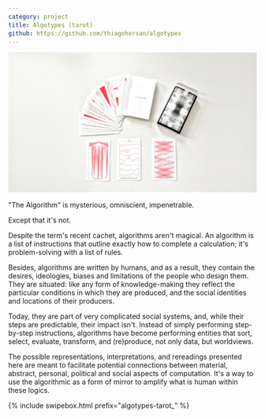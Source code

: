 ```yaml
---
category: project
title: Algotypes (tarot)
github: https://github.com/thiagohersan/algotypes
---
```

![](/assets/projects/algotypes-tarot/algotypes-tarot_00.jpg)

"The Algorithm" is mysterious, omniscient, impenetrable.

Except that it's not.

Despite the term's recent cachet, algorithms aren't magical. An algorithm is a list of instructions that outline exactly how to complete a calculation; it's problem-solving with a list of rules.

Besides, algorithms are written by humans, and as a result, they contain the desires, ideologies, biases and limitations of the people who design them. They are situated: like any form of knowledge-making they reflect the particular conditions in which they are produced, and the social identities and locations of their producers.

Today, they are part of very complicated social systems, and, while their steps are predictable, their impact isn't. Instead of simply performing step-by-step instructions, algorithms have become performing entities that sort, select, evaluate, transform, and (re)produce, not only data, but worldviews.

The possible representations, interpretations, and rereadings presented here are meant to facilitate potential connections between material, abstract, personal, political and social aspects of computation. It's a way to use the algorithmic as a form of mirror to amplify what is human within these logics.

{% include swipebox.html prefix="algotypes-tarot_" %}
